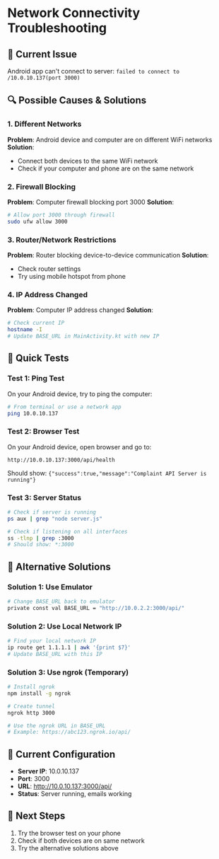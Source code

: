 # Network Connectivity Troubleshooting

## 🚨 Current Issue
Android app can't connect to server: `failed to connect to /10.0.10.137(port 3000)`

## 🔍 Possible Causes & Solutions

### 1. **Different Networks**
**Problem**: Android device and computer are on different WiFi networks
**Solution**: 
- Connect both devices to the same WiFi network
- Check if your computer and phone are on the same network

### 2. **Firewall Blocking**
**Problem**: Computer firewall blocking port 3000
**Solution**:
```bash
# Allow port 3000 through firewall
sudo ufw allow 3000
```

### 3. **Router/Network Restrictions**
**Problem**: Router blocking device-to-device communication
**Solution**:
- Check router settings
- Try using mobile hotspot from phone

### 4. **IP Address Changed**
**Problem**: Computer IP address changed
**Solution**:
```bash
# Check current IP
hostname -I
# Update BASE_URL in MainActivity.kt with new IP
```

## 🧪 Quick Tests

### Test 1: Ping Test
On your Android device, try to ping the computer:
```bash
# From terminal or use a network app
ping 10.0.10.137
```

### Test 2: Browser Test
On your Android device, open browser and go to:
```
http://10.0.10.137:3000/api/health
```
Should show: `{"success":true,"message":"Complaint API Server is running"}`

### Test 3: Server Status
```bash
# Check if server is running
ps aux | grep "node server.js"

# Check if listening on all interfaces
ss -tlnp | grep :3000
# Should show: *:3000
```

## 🔧 Alternative Solutions

### Solution 1: Use Emulator
```bash
# Change BASE_URL back to emulator
private const val BASE_URL = "http://10.0.2.2:3000/api/"
```

### Solution 2: Use Local Network IP
```bash
# Find your local network IP
ip route get 1.1.1.1 | awk '{print $7}'
# Update BASE_URL with this IP
```

### Solution 3: Use ngrok (Temporary)
```bash
# Install ngrok
npm install -g ngrok

# Create tunnel
ngrok http 3000

# Use the ngrok URL in BASE_URL
# Example: https://abc123.ngrok.io/api/
```

## 📱 Current Configuration
- **Server IP**: 10.0.10.137
- **Port**: 3000
- **URL**: http://10.0.10.137:3000/api/
- **Status**: Server running, emails working

## 🎯 Next Steps
1. Try the browser test on your phone
2. Check if both devices are on same network
3. Try the alternative solutions above 